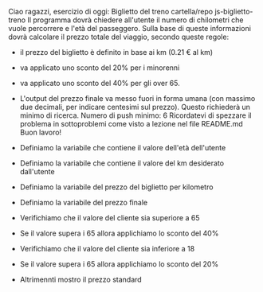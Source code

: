 Ciao ragazzi,
esercizio di oggi: Biglietto del treno
cartella/repo js-biglietto-treno
Il programma dovrà chiedere all'utente il numero di chilometri che vuole percorrere e l'età del passeggero. Sulla base di queste informazioni dovrà calcolare il prezzo totale del viaggio, secondo queste regole:
- il prezzo del biglietto è definito in base ai km (0.21 € al km)
- va applicato uno sconto del 20% per i minorenni
- va applicato uno sconto del 40% per gli over 65.
- L'output del prezzo finale va messo fuori in forma umana (con massimo due decimali, per indicare centesimi sul prezzo). Questo richiederà un minimo di ricerca.
Numero di push minimo: 6
Ricordatevi di spezzare il problema in sottoproblemi come visto a lezione nel file README.md
Buon lavoro!

- Definiamo la variabile che contiene il valore dell'età dell'utente
- Definiamo la variabile che contiene il valore del km desiderato dall'utente
- Definiamo la variabile del prezzo del biglietto per kilometro
- Definiamo la variabile del prezzo finale
- Verifichiamo che il valore del cliente sia superiore a 65
- Se il valore supera i 65 allora applichiamo lo sconto del 40%
- Verifichiamo che il valore del cliente sia inferiore a 18
- Se il valore supera i 65 allora applichiamo lo sconto del 20%
- Altrimennti mostro il prezzo standard
